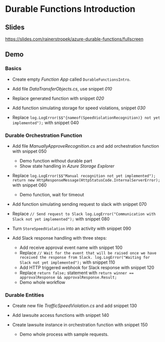 # Durable Functions Introduction

## Slides

https://slides.com/rainerstropek/azure-durable-functions/fullscreen

## Demo

### Basics

* Create empty *Function App* called `DurableFunctionsIntro`.

* Add file *DataTransferObjects.cs*, use snippet *010*

* Replace generated function with snippet *020*

* Add function simulating storage for speed violations, snippet *030*

* Replace `log.LogError($$"{nameof(SpeedViolationRecognition)} not yet implemented");` with snippet 040

### Durable Orchestration Function

* Add file *ManuallyApproveRecognition.cs* and add orchestration function with snippet 050
  * Demo function without durable part
  * Show state handling in *Azure Storage Explorer*

* Replace `log.LogError($$"Manual recognition not yet implemented"); return new HttpResponseMessage(HttpStatusCode.InternalServerError);` with snippet 060
  * Demo function, wait for timeout

* Add function simulating sending request to slack with snippet 070

* Replace `// Send request to Slack log.LogError("Communication with Slack not yet implemented");` with snippet 080

* Turn `StoreSpeedViolation` into an activity with snippet 090

* Add Slack response handling with three steps:
  * Add receive approval event name with snippet 100
  * Replace `// Wait for the event that will be raised once we have received the response from Slack. log.LogError("Waiting for Slack not yet implemented");` with snippet 110
  * Add HTTP triggered webhook for Slack response with snippet 120
  * Replace `return false;` statement with `return winner == approvalResponse && approvalResponse.Result;`
  * Demo whole workflow

### Durable Entities

* Create new file *TrafficSpeedViolation.cs* and add snippet 130

* Add lawsuite access functions with snippet 140

* Create lawsuite instance in orchestration function with snippet 150
  * Demo whole process with sample requests.
